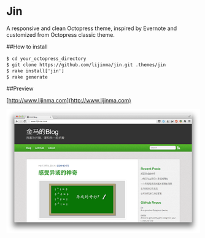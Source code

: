 Jin
===

A responsive and clean Octopress theme, inspired by Evernote and customized from Octopress classic theme.

##How to install

```
$ cd your_octopress_directory
$ git clone https://github.com/lijinma/jin.git .themes/jin
$ rake install['jin']
$ rake generate
```

##Preview

[http://www.lijinma.com](http://www.lijinma.com)

![Jin preview](https://raw.githubusercontent.com/lijinma/MyBox/master/jin.png)
